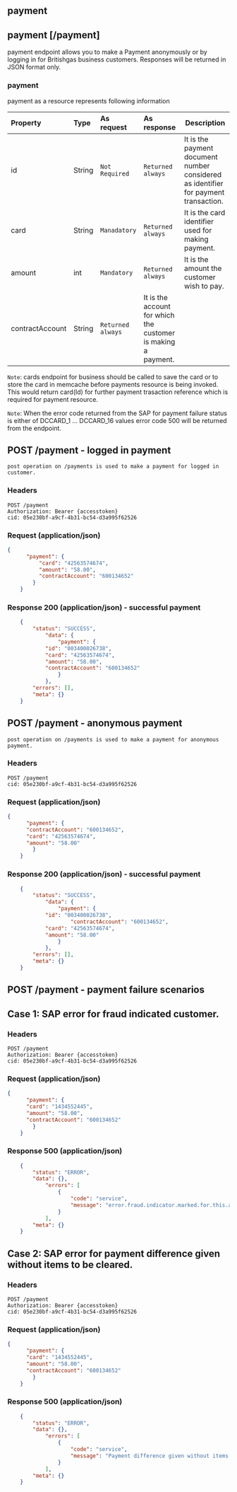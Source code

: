 ## payment

## payment [/payment]
payment endpoint allows you to make a Payment anonymously or by logging in for Britishgas business customers. Responses will be returned in JSON format only.

### payment
payment as a resource represents following information

| Property | Type | As request | As response | Description |
| :-------------------- | :---------- | :-------------------- | :-------------------- | ------------------------------------------------------------ |
| id | String | `Not Required` | `Returned always` | It is the payment document number considered as identifier for payment transaction.|
| card | String | `Manadatory` | `Returned always` | It is the card identifier used for making payment. |
| amount | int | `Mandatory` | `Returned always` | It is the amount the customer wish to pay. |
| contractAccount | String | `Returned always` | It is the account for which the customer is making a payment. |

`Note`: cards endpoint for business should be called to save the card or to store the card in memcache before payments resource is being invoked. This would return card(Id) for further payment trasaction reference which is required for payment resource.

`Note`: When the error code returned from the SAP for payment failure status is either of DCCARD_1 ... DCCARD_16 values error code 500 will be returned from the endpoint.

## POST /payment - logged in payment
	post operation on /payments is used to make a payment for logged in customer.
		
### Headers
	POST /payment
	Authorization: Bearer {accesstoken}
	cid: 05e230bf-a9cf-4b31-bc54-d3a995f62526
			
### Request (application/json)
  ```json
  {
        "payment": {
            "card": "42563574674",                
            "amount": "58.00",
            "contractAccount": "600134652"
          }
      }
```
### Response 200 (application/json) - successful payment

```json
    {
        "status": "SUCCESS",
            "data": {
                "payment": {
			"id": "003400026738",
			"card": "42563574674",
			"amount": "58.00",
			"contractAccount": "600134652"                
                }
            },
        "errors": [],
        "meta": {}
    }
```

## POST /payment - anonymous payment
	post operation on /payments is used to make a payment for anonymous payment.
### Headers
	POST /payment
	cid: 05e230bf-a9cf-4b31-bc54-d3a995f62526
			
### Request (application/json)
  ```json
  {
        "payment": {
		"contractAccount": "600134652",
		"card": "42563574674",    
		"amount": "58.00"     
          }
      }
```
### Response 200 (application/json) - successful payment

```json
    {
        "status": "SUCCESS",
            "data": {
                "payment": {
		    "id": "003400026738",
                    "contractAccount": "600134652",
		    "card": "42563574674",
		    "amount": "58.00"
                }
            },
        "errors": [],
        "meta": {}
    }
```
## POST /payment - payment failure scenarios

## Case 1: SAP error for fraud indicated customer.

### Headers
	POST /payment
	Authorization: Bearer {accesstoken}
	cid: 05e230bf-a9cf-4b31-bc54-d3a995f62526
	    
### Request (application/json)

  ```json
  {
        "payment": {          
		"card": "1434552445",                
		"amount": "58.00",
		"contractAccount": "600134652"		
          }
      }
```

### Response 500 (application/json)

```json
    {
        "status": "ERROR",
        "data": {},
            "errors": [
                {
                    "code": "service",
                    "message": "error.fraud.indicator.marked.for.this.account"
                }
            ],
        "meta": {}
    }
```
## Case 2: SAP error for payment difference given without items to be cleared.

### Headers
	POST /payment
	Authorization: Bearer {accesstoken}
	cid: 05e230bf-a9cf-4b31-bc54-d3a995f62526
	    
### Request (application/json)

  ```json
  {
        "payment": {          
		"card": "1434552445",                
		"amount": "58.00",
		"contractAccount": "600134652"
          }
      }
```

### Response 500 (application/json)

```json
    {
        "status": "ERROR",
        "data": {},
            "errors": [
                {
                    "code": "service",
                    "message": "Payment difference given without items to be cleared"
                }
            ],
        "meta": {}
    }
```

